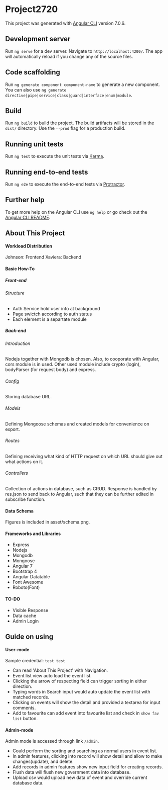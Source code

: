 # Project2720

This project was generated with [Angular CLI](https://github.com/angular/angular-cli) version 7.0.6.

## Development server

Run `ng serve` for a dev server. Navigate to `http://localhost:4200/`. The app will automatically reload if you change any of the source files.

## Code scaffolding

Run `ng generate component component-name` to generate a new component. You can also use `ng generate directive|pipe|service|class|guard|interface|enum|module`.

## Build

Run `ng build` to build the project. The build artifacts will be stored in the `dist/` directory. Use the `--prod` flag for a production build.

## Running unit tests

Run `ng test` to execute the unit tests via [Karma](https://karma-runner.github.io).

## Running end-to-end tests

Run `ng e2e` to execute the end-to-end tests via [Protractor](http://www.protractortest.org/).

## Further help

To get more help on the Angular CLI use `ng help` or go check out the [Angular CLI README](https://github.com/angular/angular-cli/blob/master/README.md).


## About This Project

#### Workload Distribution
Johnson: Frontend
Xaviera: Backend

#### Basic How-To

##### Front-end
###### Structure
* Auth Service hold user info at background
* Page swictch according to auth status
* Each element is a separtate module

##### Back-end
###### Introduction
Nodejs together with Mongodb is chosen. Also, to cooporate with Angular, cors module is in used. Other used module include crypto (login), bodyParser (for request body) and express.

###### Config
Storing database URL.

###### Models
Defining Mongoose schemas and created models for convenience on export.

###### Routes
Defining receiving what kind of HTTP request on which URL should give out what actions on it.

###### Controllers
Collection of actions in database, such as CRUD. Response is handled by res.json to send back to Angular, such that they can be further edited in subscribe function.

#### Data Schema
Figures is included in asset/schema.png.

#### Frameworks and Libraries
* Express
* Nodejs
* Mongodb
* Mongoose
* Angular 7
* Bootstrap 4
* Angular Datatable
* Font Awesome
* Roboto(Font)

#### TO-DO
* Visible Response
* Data cache
* Admin Login


## Guide on using

#### User-mode
Sample credential: `test test`
* Can read 'About This Project' with Navigation.
* Event list view auto load the event list.
* Clicking the arrow of respecting field can trigger sorting in either direction.
* Typing words in Search input would auto update the event list with matched records.
* Clicking on events will show the detail and provided a textarea for input comments.
* Add to favourite can add event into favourite list and check in `show fav list` button.

#### Admin-mode
Admin mode is accessed through link `/admin`.
* Could perform the sorting and searching as normal users in event list.
* In admin features, clicking into record will show detail and allow to make changes(update), and delete.
* Add records in admin features show new input field for creating records.
* Flush data will flush new government data into database.
* Upload csv would upload new data of event and override current database data.

